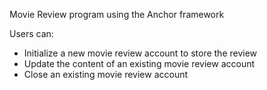 Movie Review program using the Anchor framework

Users can:
- Initialize a new movie review account to store the review
- Update the content of an existing movie review account
- Close an existing movie review account
